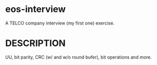 eos-interview
=============

A TELCO company interview (my first one) exercise.


DESCRIPTION
===========

UU, bit parity, CRC (w/ and w/o round bufer), bit operations and more.
